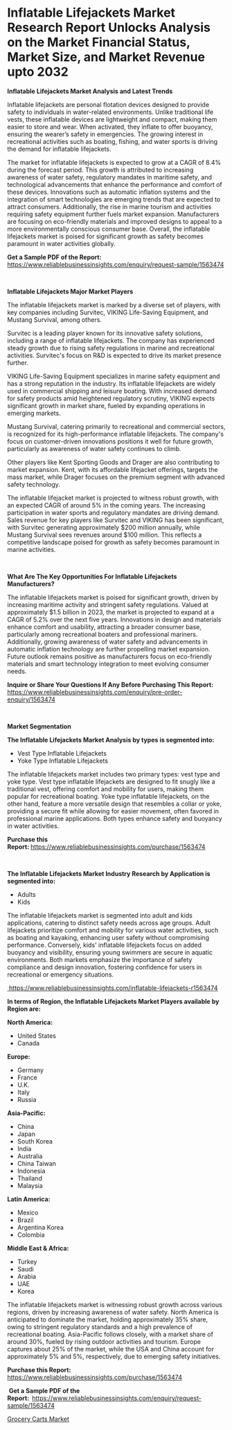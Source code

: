 <p><h1>Inflatable Lifejackets Market Research Report Unlocks Analysis on the Market Financial Status, Market Size, and Market Revenue upto 2032</h1></p><p><strong>Inflatable Lifejackets Market Analysis and Latest Trends</strong></p>
<p><p>Inflatable lifejackets are personal flotation devices designed to provide safety to individuals in water-related environments. Unlike traditional life vests, these inflatable devices are lightweight and compact, making them easier to store and wear. When activated, they inflate to offer buoyancy, ensuring the wearer’s safety in emergencies. The growing interest in recreational activities such as boating, fishing, and water sports is driving the demand for inflatable lifejackets.</p><p>The market for inflatable lifejackets is expected to grow at a CAGR of 8.4% during the forecast period. This growth is attributed to increasing awareness of water safety, regulatory mandates in maritime safety, and technological advancements that enhance the performance and comfort of these devices. Innovations such as automatic inflation systems and the integration of smart technologies are emerging trends that are expected to attract consumers. Additionally, the rise in marine tourism and activities requiring safety equipment further fuels market expansion. Manufacturers are focusing on eco-friendly materials and improved designs to appeal to a more environmentally conscious consumer base. Overall, the inflatable lifejackets market is poised for significant growth as safety becomes paramount in water activities globally.</p></p>
<p><strong>Get a Sample PDF of the Report:&nbsp;</strong> <a href="https://www.reliablebusinessinsights.com/enquiry/request-sample/1563474?utm_campaign=2250&utm_medium=2&utm_source=Github&utm_content=ia&utm_term=08022025&utm_id=inflatable-lifejackets">https://www.reliablebusinessinsights.com/enquiry/request-sample/1563474</a></p>
<p>&nbsp;</p>
<p><strong>Inflatable Lifejackets Major Market Players</strong></p>
<p><p>The inflatable lifejackets market is marked by a diverse set of players, with key companies including Survitec, VIKING Life-Saving Equipment, and Mustang Survival, among others. </p><p>Survitec is a leading player known for its innovative safety solutions, including a range of inflatable lifejackets. The company has experienced steady growth due to rising safety regulations in marine and recreational activities. Survitec's focus on R&D is expected to drive its market presence further.</p><p>VIKING Life-Saving Equipment specializes in marine safety equipment and has a strong reputation in the industry. Its inflatable lifejackets are widely used in commercial shipping and leisure boating. With increased demand for safety products amid heightened regulatory scrutiny, VIKING expects significant growth in market share, fueled by expanding operations in emerging markets.</p><p>Mustang Survival, catering primarily to recreational and commercial sectors, is recognized for its high-performance inflatable lifejackets. The company's focus on customer-driven innovations positions it well for future growth, particularly as awareness of water safety continues to climb.</p><p>Other players like Kent Sporting Goods and Drager are also contributing to market expansion. Kent, with its affordable lifejacket offerings, targets the mass market, while Drager focuses on the premium segment with advanced safety technology.</p><p>The inflatable lifejacket market is projected to witness robust growth, with an expected CAGR of around 5% in the coming years. The increasing participation in water sports and regulatory mandates are driving demand. Sales revenue for key players like Survitec and VIKING has been significant, with Survitec generating approximately $200 million annually, while Mustang Survival sees revenues around $100 million. This reflects a competitive landscape poised for growth as safety becomes paramount in marine activities.</p></p>
<p>&nbsp;</p>
<p><strong>What Are The Key Opportunities For Inflatable Lifejackets Manufacturers?</strong></p>
<p><p>The inflatable lifejackets market is poised for significant growth, driven by increasing maritime activity and stringent safety regulations. Valued at approximately $1.5 billion in 2023, the market is projected to expand at a CAGR of 5.2% over the next five years. Innovations in design and materials enhance comfort and usability, attracting a broader consumer base, particularly among recreational boaters and professional mariners. Additionally, growing awareness of water safety and advancements in automatic inflation technology are further propelling market expansion. Future outlook remains positive as manufacturers focus on eco-friendly materials and smart technology integration to meet evolving consumer needs.</p></p>
<p><strong>Inquire or Share Your Questions If Any Before Purchasing This Report:</strong> <a href="https://www.reliablebusinessinsights.com/enquiry/pre-order-enquiry/1563474?utm_campaign=2250&utm_medium=2&utm_source=Github&utm_content=ia&utm_term=08022025&utm_id=inflatable-lifejackets">https://www.reliablebusinessinsights.com/enquiry/pre-order-enquiry/1563474</a></p>
<p>&nbsp;</p>
<p><strong>Market Segmentation</strong></p>
<p><strong>The Inflatable Lifejackets Market Analysis by types is segmented into:</strong></p>
<p><ul><li>Vest Type Inflatable Lifejackets</li><li>Yoke Type Inflatable Lifejackets</li></ul></p>
<p><p>The inflatable lifejackets market includes two primary types: vest type and yoke type. Vest type inflatable lifejackets are designed to fit snugly like a traditional vest, offering comfort and mobility for users, making them popular for recreational boating. Yoke type inflatable lifejackets, on the other hand, feature a more versatile design that resembles a collar or yoke, providing a secure fit while allowing for easier movement, often favored in professional marine applications. Both types enhance safety and buoyancy in water activities.</p></p>
<p><strong>Purchase this Report:&nbsp;</strong><a href="https://www.reliablebusinessinsights.com/purchase/1563474?utm_campaign=2250&utm_medium=2&utm_source=Github&utm_content=ia&utm_term=08022025&utm_id=inflatable-lifejackets">https://www.reliablebusinessinsights.com/purchase/1563474</a></p>
<p>&nbsp;</p>
<p><strong>The Inflatable Lifejackets Market Industry Research by Application is segmented into:</strong></p>
<p><ul><li>Adults</li><li>Kids</li></ul></p>
<p><p>The inflatable lifejackets market is segmented into adult and kids applications, catering to distinct safety needs across age groups. Adult lifejackets prioritize comfort and mobility for various water activities, such as boating and kayaking, enhancing user safety without compromising performance. Conversely, kids' inflatable lifejackets focus on added buoyancy and visibility, ensuring young swimmers are secure in aquatic environments. Both markets emphasize the importance of safety compliance and design innovation, fostering confidence for users in recreational or emergency situations.</p></p>
<p><a href="https://www.reliablebusinessinsights.com/inflatable-lifejackets-r1563474?utm_campaign=2250&utm_medium=2&utm_source=Github&utm_content=ia&utm_term=08022025&utm_id=inflatable-lifejackets">&nbsp;https://www.reliablebusinessinsights.com/inflatable-lifejackets-r1563474</a></p>
<p><strong>In terms of Region, the Inflatable Lifejackets Market Players available by Region are:</strong></p>
<p>
    <p> <strong> North America: </strong>
        <ul>
            <li>United States</li>
            <li>Canada</li>
        </ul>
        </p> 
    <p> <strong> Europe: </strong>
        <ul>
            <li>Germany</li>
            <li>France</li>
            <li>U.K.</li>
            <li>Italy</li>
            <li>Russia</li>
        </ul>
        </p> 
    <p> <strong> Asia-Pacific: </strong>
        <ul>
            <li>China</li>
            <li>Japan</li>
            <li>South Korea</li>
            <li>India</li>
            <li>Australia</li>
            <li>China Taiwan</li>
            <li>Indonesia</li>
            <li>Thailand</li>
            <li>Malaysia</li>
        </ul>
        </p> 
    <p> <strong> Latin America: </strong>
        <ul>
            <li>Mexico</li>
            <li>Brazil</li>
            <li>Argentina Korea</li>
            <li>Colombia</li>
        </ul>
        </p> 
    <p> <strong> Middle East & Africa: </strong>
        <ul>
            <li>Turkey</li>
            <li>Saudi</li>
            <li>Arabia</li>
            <li>UAE</li>
            <li>Korea</li>
        </ul>
    </p>
    </p>
<p><p>The inflatable lifejackets market is witnessing robust growth across various regions, driven by increasing awareness of water safety. North America is anticipated to dominate the market, holding approximately 35% share, owing to stringent regulatory standards and a high prevalence of recreational boating. Asia-Pacific follows closely, with a market share of around 30%, fueled by rising outdoor activities and tourism. Europe captures about 25% of the market, while the USA and China account for approximately 5% and 5%, respectively, due to emerging safety initiatives.</p></p>
<p><strong>Purchase this Report: </strong><a href="https://www.reliablebusinessinsights.com/purchase/1563474?utm_campaign=2250&utm_medium=2&utm_source=Github&utm_content=ia&utm_term=08022025&utm_id=inflatable-lifejackets">https://www.reliablebusinessinsights.com/purchase/1563474</a></p>
<p>&nbsp;<strong>Get a Sample PDF of the Report:&nbsp;&nbsp;</strong><a href="https://www.reliablebusinessinsights.com/enquiry/request-sample/1563474?utm_campaign=2250&utm_medium=2&utm_source=Github&utm_content=ia&utm_term=08022025&utm_id=inflatable-lifejackets">https://www.reliablebusinessinsights.com/enquiry/request-sample/1563474</a></p>
<p><strong></strong></p>
<p><p><a href="https://github.com/jeastefanowicz7816/Market-Research-Report-List-1/blob/main/grocery-carts-market.md?utm_campaign=2250&utm_medium=2&utm_source=Github&utm_content=ia&utm_term=08022025&utm_id=inflatable-lifejackets">Grocery Carts Market</a></p></p>